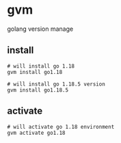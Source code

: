 # gvm

golang version manage

## install

```shell
# will install go 1.18
gvm install go1.18

# will install go 1.18.5 version
gvm install go1.18.5
```

## activate

```shell
# will activate go 1.18 environment
gvm activate go1.18
```